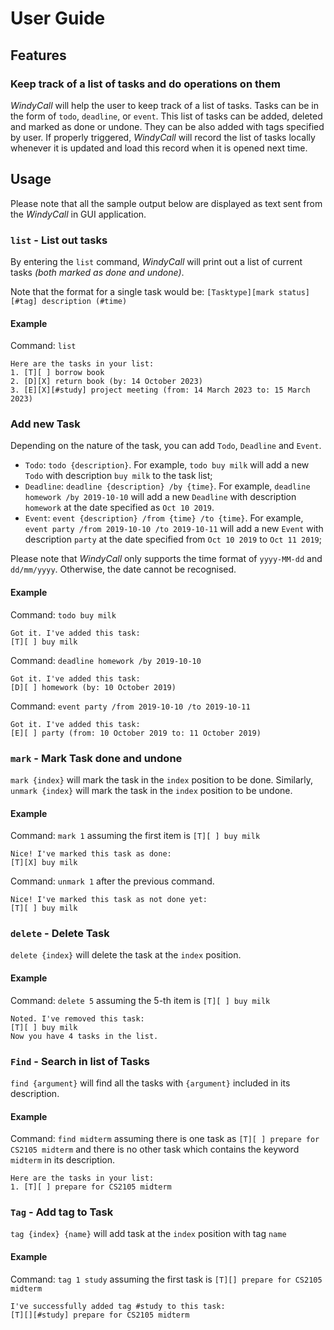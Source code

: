# User Guide

## Features

### Keep track of a list of tasks and do operations on them

*WindyCall* will help the user to keep track of a list of tasks. Tasks can be in the form of `todo`, `deadline`, or `event`.
This list of tasks can be added, deleted and marked as done or undone. They can be also added with tags specified by user.
If properly triggered, *WindyCall* will record the list of tasks locally whenever it is updated and load this record 
when it is opened next time.

## Usage

Please note that all the sample output below are displayed as text sent from the *WindyCall* in GUI application.

### `list` - List out tasks

By entering the `list` command, *WindyCall* will print out a list of current tasks *(both marked as done and undone)*.

Note that the format for a single task would be: `[Tasktype][mark status][#tag] description (#time)`

#### Example

Command: `list`

```
Here are the tasks in your list:
1. [T][ ] borrow book
2. [D][X] return book (by: 14 October 2023)
3. [E][X][#study] project meeting (from: 14 March 2023 to: 15 March 2023)
```

### Add new Task

Depending on the nature of the task, you can add `Todo`, `Deadline` and `Event`.

- `Todo`: `todo {description}`. For example, `todo buy milk` will add a new `Todo` with description `buy milk`
  to the task list;
- `Deadline`: `deadline {description} /by {time}`. For example, `deadline homework /by 2019-10-10` will add a new
    `Deadline` with description `homework` at the date specified as `Oct 10 2019`.
- `Event`: `event {description} /from {time} /to {time}`. For example, `event party /from 2019-10-10 /to 2019-10-11` will add a new `Event` with
  description `party` at the date specified from `Oct 10 2019` to `Oct 11 2019`;


Please note that *WindyCall* only supports the time format of `yyyy-MM-dd` and `dd/mm/yyyy`. Otherwise, the date cannot be recognised.

#### Example

Command: `todo buy milk`

```
Got it. I've added this task:
[T][ ] buy milk
```

Command: `deadline homework /by 2019-10-10`

```
Got it. I've added this task:
[D][ ] homework (by: 10 October 2019)
```

Command: `event party /from 2019-10-10 /to 2019-10-11`

```
Got it. I've added this task:
[E][ ] party (from: 10 October 2019 to: 11 October 2019)
```

### `mark` - Mark Task done and undone

`mark {index}` will mark the task in the `index` position to be done.
Similarly, `unmark {index}` will mark the task in the `index` position to be undone.

#### Example

Command: `mark 1` assuming the first item is `[T][ ] buy milk`

```
Nice! I've marked this task as done:
[T][X] buy milk
```

Command: `unmark 1` after the previous command.

```
Nice! I've marked this task as not done yet:
[T][ ] buy milk
```

### `delete` - Delete Task

`delete {index}` will delete the task at the `index` position.

#### Example

Command: `delete 5` assuming the 5-th item is `[T][ ] buy milk`

```
Noted. I've removed this task:
[T][ ] buy milk
Now you have 4 tasks in the list.
```

### `Find` - Search in list of Tasks

`find {argument}` will find all the tasks with `{argument}` included in its description.

#### Example

Command: `find midterm` assuming there is one task as `[T][ ] prepare for CS2105 midterm` and there is no other task
which contains the keyword `midterm` in its description.

```
Here are the tasks in your list:
1. [T][ ] prepare for CS2105 midterm
```

### `Tag` - Add tag to Task

`tag {index} {name}` will add task at the `index` position with tag `name`

#### Example

Command: `tag 1 study` assuming the first task is `[T][] prepare for CS2105 midterm`

```
I've successfully added tag #study to this task:
[T][][#study] prepare for CS2105 midterm
```

